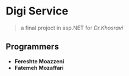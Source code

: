# Digi Service 

> a final project in asp.NET for *Dr.Khosravi*

## Programmers
- **Fereshte Moazzeni**
- **Fatemeh Mozaffari**